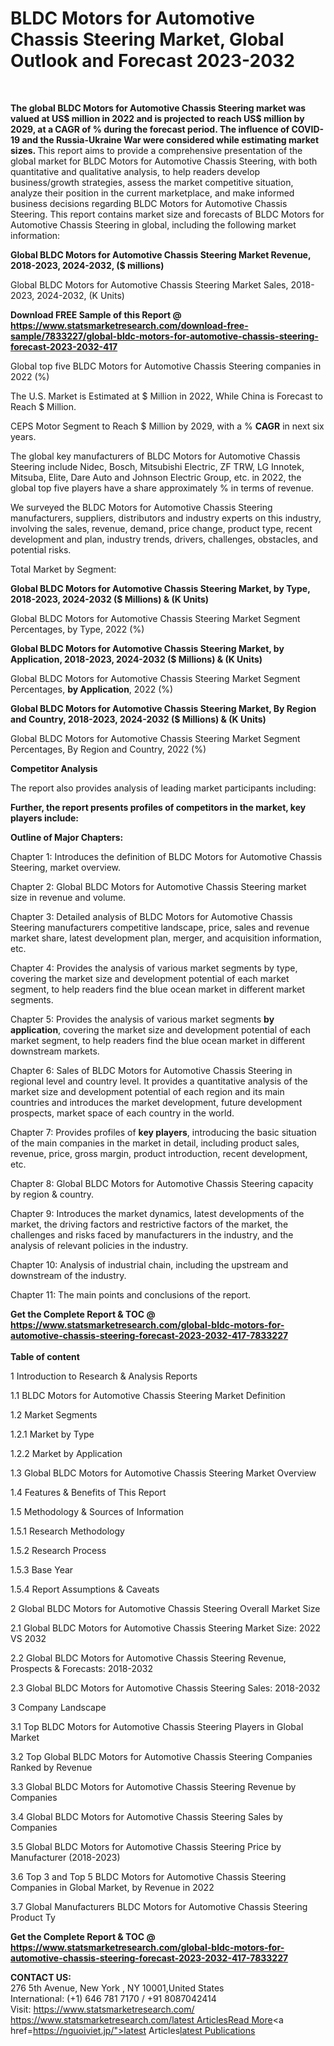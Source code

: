 <h1>BLDC Motors for Automotive Chassis Steering Market, Global Outlook and Forecast 2023-2032</h1><br/><p><strong>The global BLDC Motors for Automotive Chassis Steering market was valued at US$ million in 2022 and is projected to reach US$ million by 2029, at a <strong>CAGR</strong> of % during the forecast period. The influence of COVID-19 and the Russia-Ukraine War were considered while estimating market sizes. </strong>This report aims to provide a comprehensive presentation of the global market for BLDC Motors for Automotive Chassis Steering, with both quantitative and qualitative analysis, to help readers develop business/growth strategies, assess the market competitive situation, analyze their position in the current marketplace, and make informed business decisions regarding BLDC Motors for Automotive Chassis Steering. This report contains market size and forecasts of BLDC Motors for Automotive Chassis Steering in global, including the following market information:</p><p><strong>Global BLDC Motors for Automotive Chassis Steering Market Revenue, 2018-2023, 2024-2032, ($ millions)</strong></p><p>Global BLDC Motors for Automotive Chassis Steering Market Sales, 2018-2023, 2024-2032, (K Units)</p><p><strong>Download FREE Sample of this Report @ <a href="https://www.statsmarketresearch.com/download-free-sample/7833227/global-bldc-motors-for-automotive-chassis-steering-forecast-2023-2032-417">https://www.statsmarketresearch.com/download-free-sample/7833227/global-bldc-motors-for-automotive-chassis-steering-forecast-2023-2032-417</a></strong></p><p>Global top five BLDC Motors for Automotive Chassis Steering companies in 2022 (%)</p><p>The U.S. Market is Estimated at $ Million in 2022, While China is Forecast to Reach $ Million.</p><p>CEPS Motor Segment to Reach $ Million by 2029, with a % <strong>CAGR</strong> in next six years.</p><p>The global key manufacturers of BLDC Motors for Automotive Chassis Steering include Nidec, Bosch, Mitsubishi Electric, ZF TRW, LG Innotek, Mitsuba, Elite, Dare Auto and Johnson Electric Group, etc. in 2022, the global top five players have a share approximately % in terms of revenue.</p><p>We surveyed the BLDC Motors for Automotive Chassis Steering manufacturers, suppliers, distributors and industry experts on this industry, involving the sales, revenue, demand, price change, product type, recent development and plan, industry trends, drivers, challenges, obstacles, and potential risks.</p><p>Total Market by Segment:</p><p><strong>Global BLDC Motors for Automotive Chassis Steering Market, by Type, 2018-2023, 2024-2032 ($ Millions) & (K Units)</strong></p><p>Global BLDC Motors for Automotive Chassis Steering Market Segment Percentages, by Type, 2022 (%)</p><p><strong>Global BLDC Motors for Automotive Chassis Steering Market, <strong>by Application</strong>, 2018-2023, 2024-2032 ($ Millions) & (K Units)</strong></p><p>Global BLDC Motors for Automotive Chassis Steering Market Segment Percentages, <strong>by Application</strong>, 2022 (%)</p><p><strong>Global BLDC Motors for Automotive Chassis Steering Market, By Region and Country, 2018-2023, 2024-2032 ($ Millions) & (K Units)</strong></p><p>Global BLDC Motors for Automotive Chassis Steering Market Segment Percentages, By Region and Country, 2022 (%)</p><p><strong>Competitor Analysis</strong></p><p>The report also provides analysis of leading market participants including:</p><p><strong>Further, the report presents profiles of competitors in the market, <strong>key players</strong> include:</strong></p><p><strong>Outline of Major Chapters:</strong></p><p>Chapter 1: Introduces the definition of BLDC Motors for Automotive Chassis Steering, market overview.</p><p>Chapter 2: Global BLDC Motors for Automotive Chassis Steering market size in revenue and volume.</p><p>Chapter 3: Detailed analysis of BLDC Motors for Automotive Chassis Steering manufacturers competitive landscape, price, sales and revenue market share, latest development plan, merger, and acquisition information, etc.</p><p>Chapter 4: Provides the analysis of various market segments by type, covering the market size and development potential of each market segment, to help readers find the blue ocean market in different market segments.</p><p>Chapter 5: Provides the analysis of various market segments <strong>by application</strong>, covering the market size and development potential of each market segment, to help readers find the blue ocean market in different downstream markets.</p><p>Chapter 6: Sales of BLDC Motors for Automotive Chassis Steering in regional level and country level. It provides a quantitative analysis of the market size and development potential of each region and its main countries and introduces the market development, future development prospects, market space of each country in the world.</p><p>Chapter 7: Provides profiles of <strong>key players</strong>, introducing the basic situation of the main companies in the market in detail, including product sales, revenue, price, gross margin, product introduction, recent development, etc.</p><p>Chapter 8: Global BLDC Motors for Automotive Chassis Steering capacity by region & country.</p><p>Chapter 9: Introduces the market dynamics, latest developments of the market, the driving factors and restrictive factors of the market, the challenges and risks faced by manufacturers in the industry, and the analysis of relevant policies in the industry.</p><p>Chapter 10: Analysis of industrial chain, including the upstream and downstream of the industry.</p><p>Chapter 11: The main points and conclusions of the report.</p><div><b>Get the Complete Report & TOC @ <a href="https://www.statsmarketresearch.com/global-bldc-motors-for-automotive-chassis-steering-forecast-2023-2032-417-7833227">https://www.statsmarketresearch.com/global-bldc-motors-for-automotive-chassis-steering-forecast-2023-2032-417-7833227</a></b></div><br><b>Table of content</b><p>1 Introduction to Research & Analysis Reports<br />
 
  1.1 BLDC Motors for Automotive Chassis Steering Market Definition<br />
 
  1.2 Market Segments<br />
 
  1.2.1 Market by Type<br />
 
  1.2.2 Market by Application<br />
 
  1.3 Global BLDC Motors for Automotive Chassis Steering Market Overview<br />
 
  1.4 Features & Benefits of This Report<br />
 
  1.5 Methodology & Sources of Information<br />
 
  1.5.1 Research Methodology<br />
 
  1.5.2 Research Process<br />
 
  1.5.3 Base Year<br />
 
  1.5.4 Report Assumptions & Caveats<br />
 
 2 Global BLDC Motors for Automotive Chassis Steering Overall Market Size<br />
 
  2.1 Global BLDC Motors for Automotive Chassis Steering Market Size: 2022 VS 2032<br />
 
  2.2 Global BLDC Motors for Automotive Chassis Steering Revenue, Prospects & Forecasts: 2018-2032<br />
 
  2.3 Global BLDC Motors for Automotive Chassis Steering Sales: 2018-2032<br />
 
 3 Company Landscape<br />
 
  3.1 Top BLDC Motors for Automotive Chassis Steering Players in Global Market<br />
 
  3.2 Top Global BLDC Motors for Automotive Chassis Steering Companies Ranked by Revenue<br />
 
  3.3 Global BLDC Motors for Automotive Chassis Steering Revenue by Companies<br />
 
  3.4 Global BLDC Motors for Automotive Chassis Steering Sales by Companies<br />
 
  3.5 Global BLDC Motors for Automotive Chassis Steering Price by Manufacturer (2018-2023)<br />
 
  3.6 Top 3 and Top 5 BLDC Motors for Automotive Chassis Steering Companies in Global Market, by Revenue in 2022<br />
 
  3.7 Global Manufacturers BLDC Motors for Automotive Chassis Steering Product Ty<br><div><b>Get the Complete Report & TOC @ <a href="https://www.statsmarketresearch.com/global-bldc-motors-for-automotive-chassis-steering-forecast-2023-2032-417-7833227">https://www.statsmarketresearch.com/global-bldc-motors-for-automotive-chassis-steering-forecast-2023-2032-417-7833227</a></b></div></p> <b>CONTACT US:</b><br>276 5th Avenue, New York , NY 10001,United States<br>International: (+1) 646 781 7170 / +91 8087042414<br>Visit: <a href="https://www.statsmarketresearch.com/">https://www.statsmarketresearch.com/</a><br><a href="https://gyeongbokgung.com">https://www.statsmarketresearch.com/</a><a href="https://hallyeomaritime.com">latest Articles</a><a href="https://jingwansa.com">Read More</a><a href=https://nguoiviet.jp/">latest Articles</a><a href="https://www.intelmarketresearch.com/">latest Publications</a>